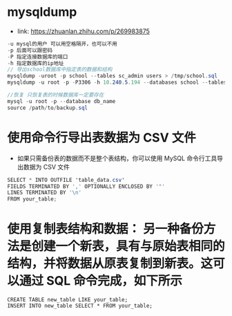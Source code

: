 # mysqldump
- link: https://zhuanlan.zhihu.com/p/269983875
```cs
-u mysql的用户 可以用空格隔开，也可以不用
-p 后面可以跟密码
-P 指定连接数据库的端口
-h 指定数据库的ip地址
// 导出school数据库中指定表的数据和结构
mysqldump -uroot -p school --tables sc_admin users > /tmp/school.sql
mysqldump -u root -p -P3306 -h 10.240.5.194 --databases school --tables sc_admin > backup.sql

//恢复 只恢复表的时候数据库一定要存在
mysql -u root -p --database db_name
source /path/to/backup.sql
```
# 使用命令行导出表数据为 CSV 文件
- 如果只需备份表的数据而不是整个表结构，你可以使用 MySQL 命令行工具导出数据为 CSV 文件
```cs
SELECT * INTO OUTFILE 'table_data.csv'
FIELDS TERMINATED BY ',' OPTIONALLY ENCLOSED BY '"'
LINES TERMINATED BY '\n'
FROM your_table;

```
# 使用复制表结构和数据： 另一种备份方法是创建一个新表，具有与原始表相同的结构，并将数据从原表复制到新表。这可以通过 SQL 命令完成，如下所示
```
CREATE TABLE new_table LIKE your_table;
INSERT INTO new_table SELECT * FROM your_table;
```